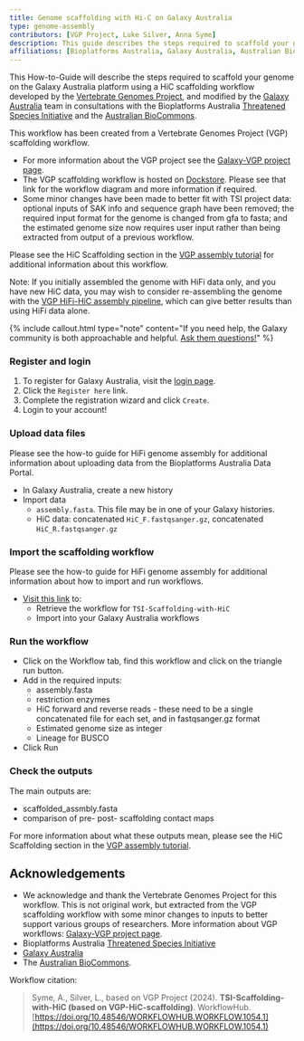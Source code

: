 ```yaml
---
title: Genome scaffolding with Hi-C on Galaxy Australia
type: genome-assembly
contributors: [VGP Project, Luke Silver, Anna Syme]
description: This guide describes the steps required to scaffold your genome on the Galaxy Australia platform using HiC data
affiliations: [Bioplatforms Australia, Galaxy Australia, Australian BioCommons, Threatened Species Initiative]
---
```


This How-to-Guide will describe the steps required to scaffold your genome on the Galaxy Australia platform using a HiC scaffolding workflow developed by the [Vertebrate Genomes Project](https://vertebrategenomesproject.org/), and modified by the [Galaxy Australia](https://usegalaxy.org.au/) team in consultations with the Bioplatforms Australia [Threatened Species Initiative](https://threatenedspeciesinitiative.com/) and the [Australian BioCommons](https://www.biocommons.org.au/).

This workflow has been created from a Vertebrate Genomes Project (VGP) scaffolding workflow. 
* For more information about the VGP project see the [Galaxy-VGP project page](https://galaxyproject.org/projects/vgp).
* The VGP scaffolding workflow is hosted on [Dockstore](https://dockstore.org/workflows/github.com/iwc-workflows/Scaffolding-HiC-VGP8/main:main?tab=info). Please see that link for the workflow diagram and more information if required. 
* Some minor changes have been made to better fit with TSI project data: optional inputs of SAK info and sequence graph have been removed; the required input format for the genome is changed from gfa to fasta; and the estimated genome size now requires user input rather than being extracted from output of a previous workflow.

Please see the HiC Scaffolding section in the [VGP assembly tutorial](https://training.galaxyproject.org/training-material/topics/assembly/tutorials/vgp_genome_assembly/tutorial.html) for additional information about this workflow. 

Note: If you initially assembled the genome with HiFi data only, and you have new HiC data, you may wish to consider re-assembling the genome with the [VGP HiFi-HiC assembly pipeline](https://dockstore.org/workflows/github.com/iwc-workflows/Assembly-Hifi-HiC-phasing-VGP4/main:main?tab=info), which can give better results than using HiFi data alone. 

{% include callout.html type="note" content="If you need help, the Galaxy community is both approachable and helpful. [Ask them questions!](https://help.galaxyproject.org/)" %}

### Register and login

1. To register for Galaxy Australia, visit the [login page](https://usegalaxy.org.au/login).
2. Click the ```Register here``` link.
3. Complete the registration wizard and click ```Create```.
4. Login to your account!

### Upload data files

Please see the how-to guide for HiFi genome assembly for additional information about uploading data from the Bioplatforms Australia Data Portal.

* In Galaxy Australia, create a new history
* Import data
    * ```assembly.fasta```. This file may be in one of your Galaxy histories.
    * HiC data: concatenated ```HiC_F.fastqsanger.gz```, concatenated ```HiC_R.fastqsanger.gz```
  
### Import the scaffolding workflow

Please see the how-to guide for HiFi genome assembly for additional information about how to import and run workflows. 

* [Visit this link](https://usegalaxy.org.au/workflows/trs_import?trs_server=workflowhub.eu&run_form=true&trs_id=1054) to:
   - Retrieve the workflow for `TSI-Scaffolding-with-HiC`
   - Import into your Galaxy Australia workflows

### Run the workflow

* Click on the Workflow tab, find this workflow and click on the triangle run button.
* Add in the required inputs:
    * assembly.fasta
    * restriction enzymes
    * HiC forward and reverse reads - these need to be a single concatenated file for each set, and in fastqsanger.gz format
    * Estimated genome size as integer
    * Lineage for BUSCO
* Click Run

### Check the outputs

The main outputs are:
* scaffolded_assmbly.fasta
* comparison of pre- post- scaffolding contact maps

For more information about what these outputs mean, please see the HiC Scaffolding section in the [VGP assembly tutorial](https://training.galaxyproject.org/training-material/topics/assembly/tutorials/vgp_genome_assembly/tutorial.html).

 ## Acknowledgements

* We acknowledge and thank the Vertebrate Genomes Project for this workflow. This is not original work, but extracted from the VGP scaffolding workflow with some minor changes to inputs to better support various groups of researchers. More information about VGP workflows: [Galaxy-VGP project page](https://galaxyproject.org/projects/vgp).
* Bioplatforms Australia [Threatened Species Initiative](https://threatenedspeciesinitiative.com/)
* [Galaxy Australia](https://usegalaxy.org.au/)
* The [Australian BioCommons](https://www.biocommons.org.au/).

Workflow citation: 

> Syme, A., Silver, L., based on VGP Project (2024). **TSI-Scaffolding-with-HiC (based on VGP-HiC-scaffolding)**. WorkflowHub. [https://doi.org/10.48546/WORKFLOWHUB.WORKFLOW.1054.1](https://doi.org/10.48546/WORKFLOWHUB.WORKFLOW.1054.1)

  



